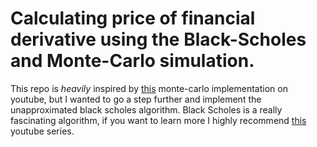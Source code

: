 # Calculating price of financial derivative using the Black-Scholes and Monte-Carlo simulation. 



This repo is *heavily* inspired by [this](https://www.youtube.com/watch?v=VNdft7460Sg&) monte-carlo implementation on youtube, but I wanted to go a step further and implement the unapproximated black scholes algorithm. 
Black Scholes is a really fascinating algorithm, if you want to learn more I highly recommend [this](https://www.youtube.com/playlist?list=PLeJXxpEi4UA_WEe2LLE5DmhDdqoz_aiNR) youtube series. 